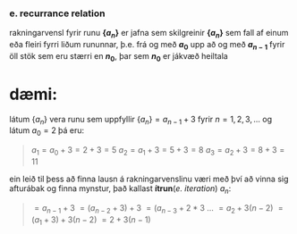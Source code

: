 ### e. recurrance relation
rakningarvensl fyrir runu **$\{a_n\}$** er jafna sem skilgreinir **$\{a_n\}$** sem fall af einum eða fleiri fyrri liðum rununnar, þ.e. frá og með **$a_0$** upp að og með **$a_{n-1}$** fyrir öll stök sem eru stærri en **$n_0$**, þar sem **$n_0$** er jákvæð heiltala 

# dæmi:
látum $\{a_n\}$ vera runu sem uppfyllir $\{a_n\}=a_{n-1}+3$ fyrir $n=1,2,3,...$ og látum $a_0=2$ þá eru:
> $a_1=a_0+3=2+3=5$
> $a_2=a_1+3=5+3=8$
> $a_3=a_2+3=8+3=11$

ein leið til þess að finna lausn á rakningarvenslinu væri með því að vinna sig afturábak og finna mynstur, það kallast **ítrun**(*e. iteration*)
$a_n$:
> $=a_{n-1}+3$
> $=(a_{n-2}+3)+3$
> $=(a_{n-3}+2*3$
> ...
> $=a_2+3(n-2)$
> $=(a_1+3)+3(n-2)$
> $=2+3(n-1)$

